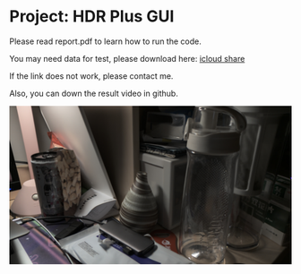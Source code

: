 # Project: HDR Plus GUI

Please read report.pdf to learn how to run the code.

You may need data for test, please download here: [icloud share](https://www.icloud.com.cn/iclouddrive/0221aEml_xyqeZi4wEwxV5EBw#FinalTest)

If the link does not work, please contact me.

Also, you can down the result video in github.

[![Watch the video](https://github.com/Zhang-Setsail/Computer_Graphics/blob/main/code/Project/Final.jpg)](https://github.com/Zhang-Setsail/Computer_Graphics/blob/main/code/Project/Final.mp4)
